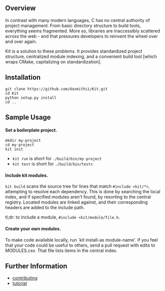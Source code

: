 ## Overview
In contrast with many modern languages, C has no central authority of project management. From basic directory structure to build tools, everything seems fragmented. More so, libraries are inaccessibly scattered across the web - and that pressures developers to reinvent the wheel over and over again.

Kit is a solution to these problems. It provides standardized project structure, centralized module indexing, and a convenient build tool [which wraps CMake, capitalizing on standardization].



## Installation
```
git clone https://github.com/dasmithii/Kit.git
cd Kit
python setup.py install
cd ..
```



## Sample Usage
#### Set a boilerplate project.
```
mkdir my-project
cd my-project
kit init
```
+ `kit run` is short for `./build/bin/my-project`
+ `kit test` is short for `./build/bin/tests`

#### Include kit modules.
`kit build` scans the source tree for lines that match `#include <kit/*>`, attempting to resolve each dependency. This is done by searching the local index, and if specified modules aren't found, by resorting to the central registry. Located modules are linked against, and their corresponding headers are added to the include path.

tl;dr: to include a module, `#include <kit/module/file.h`.
    
#### Create your own modules.
    
To make code available locally, run `kit install-as module-name'. If you feel that your code could be useful to others, send a pull request with edits to MODULES.csv. That file lists items in the central index.





## Further Information
- [contributing](documentation/contributing.md)
- [tutorial](documentation/tutorial.md)